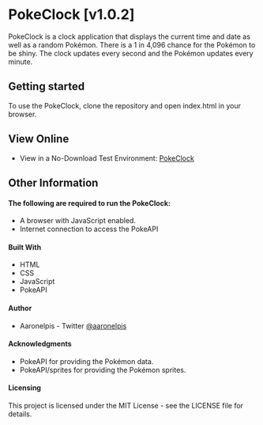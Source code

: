 # PokeClock [v1.0.2]
PokeClock is a clock application that displays the current time and date as well as a random Pokémon. There is a 1 in 4,096 chance for the Pokémon to be shiny. The clock updates every second and the Pokémon updates every minute.

## Getting started
To use the PokeClock, clone the repository and open index.html in your browser.

## View Online
* View in a No-Download Test Environment: [PokeClock](https://hellfundigital.github.io/PokeClock/)

## Other Information

#### The following are required to run the PokeClock:

* A browser with JavaScript enabled.
* Internet connection to access the PokeAPI

#### Built With
* HTML
* CSS
* JavaScript
* PokeAPI

#### Author
* Aaronelpis - Twitter [@aaronelpis](https://twitter.com/Aaronelpis)

#### Acknowledgments
* PokeAPI for providing the Pokémon data.
* PokeAPI/sprites for providing the Pokémon sprites.

#### Licensing
This project is licensed under the MIT License - see the LICENSE file for details.
